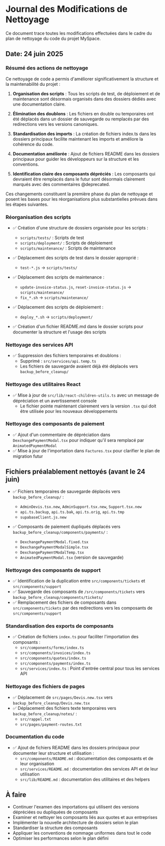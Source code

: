 # Journal des Modifications de Nettoyage

Ce document trace toutes les modifications effectuées dans le cadre du plan de nettoyage du code du projet MySpace.

## Date: 24 juin 2025

### Résumé des actions de nettoyage

Ce nettoyage de code a permis d'améliorer significativement la structure et la maintenabilité du projet :

1. **Organisation des scripts** : Tous les scripts de test, de déploiement et de maintenance sont désormais organisés dans des dossiers dédiés avec une documentation claire.

2. **Élimination des doublons** : Les fichiers en double ou temporaires ont été déplacés dans un dossier de sauvegarde ou remplacés par des redirections vers les versions canoniques.

3. **Standardisation des imports** : La création de fichiers index.ts dans les dossiers principaux facilite maintenant les imports et améliore la cohérence du code.

4. **Documentation améliorée** : Ajout de fichiers README dans les dossiers principaux pour guider les développeurs sur la structure et les conventions.

5. **Identification claire des composants dépréciés** : Les composants qui devraient être remplacés dans le futur sont désormais clairement marqués avec des commentaires @deprecated.

Ces changements constituent la première phase du plan de nettoyage et posent les bases pour les réorganisations plus substantielles prévues dans les étapes suivantes.

### Réorganisation des scripts

- ✅ Création d'une structure de dossiers organisée pour les scripts :
  - `scripts/tests/` : Scripts de test
  - `scripts/deployment/` : Scripts de déploiement
  - `scripts/maintenance/` : Scripts de maintenance

- ✅ Déplacement des scripts de test dans le dossier approprié :
  - `test-*.js` → `scripts/tests/`
  
- ✅ Déplacement des scripts de maintenance :
  - `update-invoice-status.js`, `reset-invoice-status.js` → `scripts/maintenance/`
  - `fix_*.sh` → `scripts/maintenance/`

- ✅ Déplacement des scripts de déploiement :
  - `deploy_*.sh` → `scripts/deployment/`

- ✅ Création d'un fichier README.md dans le dossier scripts pour documenter la structure et l'usage des scripts

### Nettoyage des services API

- ✅ Suppression des fichiers temporaires et doublons :
  - Supprimé : `src/services/api.temp.ts`
  - Les fichiers de sauvegarde avaient déjà été déplacés vers `backup_before_cleanup/`

### Nettoyage des utilitaires React

- ✅ Mise à jour de `src/lib/react-children-utils.ts` avec un message de dépréciation et un avertissement console
  - Le fichier pointe maintenant clairement vers la version `.tsx` qui doit être utilisée pour les nouveaux développements

### Nettoyage des composants de paiement

- ✅ Ajout d'un commentaire de dépréciation dans `DexchangePaymentModal.tsx` pour indiquer qu'il sera remplacé par `AnimatedPaymentModal`
- ✅ Mise à jour de l'importation dans `Factures.tsx` pour clarifier le plan de migration futur

## Fichiers préalablement nettoyés (avant le 24 juin)

- ✅ Fichiers temporaires de sauvegarde déplacés vers `backup_before_cleanup/` :
  - `AdminDevis.tsx.new`, `AdminSupport.tsx.new`, `Support.tsx.new`
  - `api.ts.backup`, `api.ts.bak`, `api.ts.orig`, `api.ts.tmp`
  - `supabaseClient.js.new`

- ✅ Composants de paiement dupliqués déplacés vers `backup_before_cleanup/components/payments/` :
  - `DexchangePaymentModal.fixed.tsx`
  - `DexchangePaymentModalSimple.tsx`
  - `DexchangePaymentModalTemp.tsx`
  - `AnimatedPaymentModal.tsx` (version de sauvegarde)

### Nettoyage des composants de support

- ✅ Identification de la duplication entre `src/components/tickets` et `src/components/support`
- ✅ Sauvegarde des composants de `/src/components/tickets` vers `backup_before_cleanup/components/tickets/`
- ✅ Remplacement des fichiers de composants dans `src/components/tickets` par des redirections vers les composants de `src/components/support`

### Standardisation des exports de composants

- ✅ Création de fichiers `index.ts` pour faciliter l'importation des composants :
  - `src/components/forms/index.ts` 
  - `src/components/invoices/index.ts`
  - `src/components/quotes/index.ts`
  - `src/components/payments/index.ts`
  - `src/services/index.ts` : Point d'entrée central pour tous les services API

### Nettoyage des fichiers de pages 

- ✅ Déplacement de `src/pages/Devis.new.tsx` vers `backup_before_cleanup/Devis.new.tsx`
- ✅ Déplacement des fichiers texte temporaires vers `backup_before_cleanup/notes/` :
  - `src/rappel.txt`
  - `src/pages/payment-routes.txt`

### Documentation du code 

- ✅ Ajout de fichiers README dans les dossiers principaux pour documenter leur structure et utilisation :
  - `src/components/README.md` : documentation des composants et de leur organisation
  - `src/services/README.md` : documentation des services API et de leur utilisation
  - `src/lib/README.md` : documentation des utilitaires et des helpers

## À faire

- Continuer l'examen des importations qui utilisent des versions dépréciées ou dupliquées de composants
- Examiner et nettoyer les composants liés aux quotes et aux entreprises
- Implémenter la nouvelle architecture de dossiers selon le plan
- Standardiser la structure des composants
- Appliquer les conventions de nommage uniformes dans tout le code
- Optimiser les performances selon le plan défini
